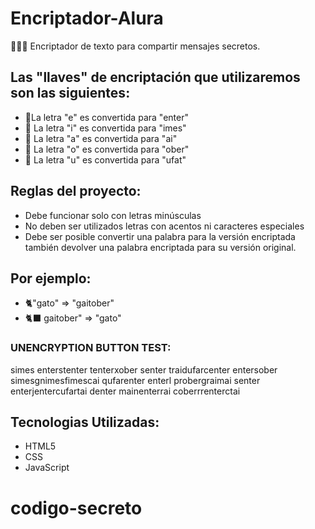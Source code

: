 <h1>Encriptador-Alura</h1>
<p>🧑🏻‍💻 Encriptador de texto para compartir mensajes secretos.</p>

<h2>Las "llaves" de encriptación que utilizaremos son las siguientes:</h2>
<ul>
  <li>🔐La letra "e" es convertida para "enter"</li>
  <li>🔐 La letra "i" es convertida para "imes"</li>
  <li>🔐 La letra "a" es convertida para "ai"</li>
  <li>🔐 La letra "o" es convertida para "ober"</li>
  <li>🔐 La letra "u" es convertida para "ufat"</li>
</ul>

<h2>Reglas del proyecto:</h2>
<ul>
  <li>Debe funcionar solo con letras minúsculas</li>
  <li>No deben ser utilizados letras con acentos ni caracteres especiales</li>
  <li>Debe ser posible convertir una palabra para la versión encriptada también devolver una palabra encriptada para su versión original.</li>
</ul>

<h2>Por ejemplo:</h2>
<ul>
  <li>🐈"gato" => "gaitober"</li>
  <li>🐈‍⬛ gaitober" => "gato"</li>
</ul>

  <h3>UNENCRYPTION BUTTON TEST:</h3>
        simes enterstenter tenterxober senter traidufarcenter entersober simesgnimesfimescai qufarenter enterl probergraimai senter enterjentercufartai denter mainenterrai coberrrenterctai

<h2>Tecnologias Utilizadas:</h2>
<ul>
  <li>HTML5</li>
  <li>CSS</li>
  <li>JavaScript</li>
</ul>


# codigo-secreto
